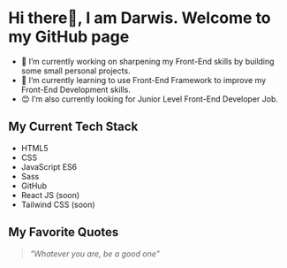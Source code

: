 # Hi there👋, I am Darwis. Welcome to my GitHub page

<!-- **darwisabdrauf/darwisabdrauf** is a ✨ _special_ ✨ repository because its `README.md` (this file) appears on your GitHub profile. -->

- 🔭 I’m currently working on sharpening my Front-End skills by building some small personal projects.
- 🌱 I’m currently learning to use Front-End Framework to improve my Front-End Development skills.
- 😊 I’m also currently looking for Junior Level Front-End Developer Job.

## My Current Tech Stack

- HTML5
- CSS
- JavaScript ES6
- Sass
- GitHub
- React JS (soon)
- Tailwind CSS (soon)

## My Favorite Quotes

> *"Whatever you are, be a good one"*

